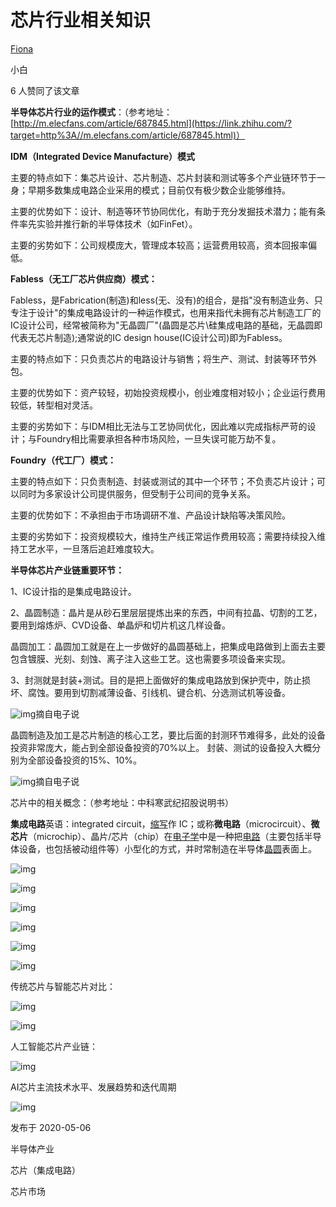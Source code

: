 # 芯片行业相关知识


[Fiona](https://www.zhihu.com/people/fiona-28-79)

小白



6 人赞同了该文章

**半导体芯片行业的运作模式**：（参考地址：[http://m.elecfans.com/article/687845.html](https://link.zhihu.com/?target=http%3A//m.elecfans.com/article/687845.html)）

**IDM（Integrated Device Manufacture）模式**

主要的特点如下：集芯片设计、芯片制造、芯片封装和测试等多个产业链环节于一身；早期多数集成电路企业采用的模式；目前仅有极少数企业能够维持。

主要的优势如下：设计、制造等环节协同优化，有助于充分发掘技术潜力；能有条件率先实验并推行新的半导体技术（如FinFet）。

主要的劣势如下：公司规模庞大，管理成本较高；运营费用较高，资本回报率偏低。

**Fabless（无工厂芯片供应商）模式：**

Fabless，是Fabrication(制造)和less(无、没有)的组合，是指"没有制造业务、只专注于设计"的集成电路设计的一种运作模式，也用来指代未拥有芯片制造工厂的IC设计公司，经常被简称为"无晶圆厂"(晶圆是芯片\硅集成电路的基础，无晶圆即代表无芯片制造);通常说的IC design house(IC设计公司)即为Fabless。

主要的特点如下：只负责芯片的电路设计与销售；将生产、测试、封装等环节外包。

主要的优势如下：资产较轻，初始投资规模小，创业难度相对较小；企业运行费用较低，转型相对灵活。

主要的劣势如下：与IDM相比无法与工艺协同优化，因此难以完成指标严苛的设计；与Foundry相比需要承担各种市场风险，一旦失误可能万劫不复。

**Foundry（代工厂）模式：**

主要的特点如下：只负责制造、封装或测试的其中一个环节；不负责芯片设计；可以同时为多家设计公司提供服务，但受制于公司间的竞争关系。

主要的优势如下：不承担由于市场调研不准、产品设计缺陷等决策风险。

主要的劣势如下：投资规模较大，维持生产线正常运作费用较高；需要持续投入维持工艺水平，一旦落后追赶难度较大。

**半导体芯片产业链重要环节：**

1、IC设计指的是集成电路设计。

2、晶圆制造：晶片是从砂石里层层提炼出来的东西，中间有拉晶、切割的工艺，要用到熔炼炉、CVD设备、单晶炉和切片机这几样设备。

晶圆加工：晶圆加工就是在上一步做好的晶圆基础上，把集成电路做到上面去主要包含镀膜、光刻、刻蚀、离子注入这些工艺。这也需要多项设备来实现。

3、封测就是封装+测试。目的是把上面做好的集成电路放到保护壳中，防止损坏、腐蚀。要用到切割减薄设备、引线机、键合机、分选测试机等设备。

![img](https://pic2.zhimg.com/80/v2-5125536b4f25e9d0f354f64d0bda1a65_720w.jpg)摘自电子说

晶圆制造及加工是芯片制造的核心工艺，要比后面的封测环节难得多，此处的设备投资非常庞大，能占到全部设备投资的70%以上。 封装、测试的设备投入大概分别为全部设备投资的15%、10%。

![img](https://pic3.zhimg.com/80/v2-de544dce87351bcefb924d04eab0acea_720w.jpg)摘自电子说

芯片中的相关概念：（参考地址：中科寒武纪招股说明书）

**集成电路**英语：integrated circuit，[缩写](https://link.zhihu.com/?target=https%3A//baike.baidu.com/item/%E7%BC%A9%E5%86%99)作 IC；或称**微电路**（microcircuit）、**微芯片**（microchip）、晶片/芯片（chip）在[电子学](https://link.zhihu.com/?target=https%3A//baike.baidu.com/item/%E7%94%B5%E5%AD%90%E5%AD%A6)中是一种把[电路](https://link.zhihu.com/?target=https%3A//baike.baidu.com/item/%E7%94%B5%E8%B7%AF)（主要包括半导体设备，也包括被动组件等）小型化的方式，并时常制造在半导体[晶圆](https://link.zhihu.com/?target=https%3A//baike.baidu.com/item/%E6%99%B6%E5%9C%86)表面上。

![img](https://pic4.zhimg.com/80/v2-43d442f4101bf615f904a26e0bc2e4eb_720w.jpg)

![img](https://pic1.zhimg.com/80/v2-c73cc625442acdca661a24e0666e06b0_720w.jpg)

![img](https://pic4.zhimg.com/80/v2-896d90dbeca9729cfb6cf7dcab5e5bb3_720w.jpg)

![img](https://pic1.zhimg.com/80/v2-53ae7cd1675edfe27238ab039e155c90_720w.jpg)

![img](https://pic4.zhimg.com/80/v2-ecaf9848a587e547e65d646d3bd8a69f_720w.jpg)

![img](https://pic2.zhimg.com/80/v2-b9b091317f5d5ada3971d4bcf50dde9d_720w.jpg)

传统芯片与智能芯片对比：

![img](https://pic3.zhimg.com/80/v2-e9a133b45bf2fd45645a3d5290c0993a_720w.jpg)

![img](https://pic1.zhimg.com/80/v2-c01c28b04d72f30f851f8433c3ec673c_720w.jpg)

人工智能芯片产业链：

![img](https://pic1.zhimg.com/80/v2-835f71e0eec786bf21900488604b9080_720w.jpg)

AI芯片主流技术水平、发展趋势和迭代周期

![img](https://pic3.zhimg.com/80/v2-b318081e268df03574400079939c1dd2_720w.jpg)



发布于 2020-05-06

半导体产业

芯片（集成电路）

芯片市场